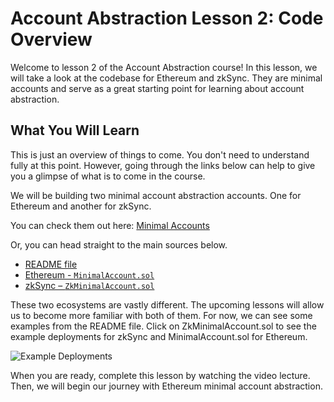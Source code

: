 # Account Abstraction Lesson 2: Code Overview

Welcome to lesson 2 of the Account Abstraction course! In this lesson, we will take a look at the codebase for Ethereum and zkSync. They are minimal accounts and serve as a great starting point for learning about account abstraction.

## What You Will Learn

This is just an overview of things to come. You don't need to understand fully at this point. However, going through the links below can help to give you a glimpse of what is to come in the course. 

We will be building two minimal account abstraction accounts. One for Ethereum and another for zkSync.

You can check them out here: [Minimal Accounts](https://github.com/Cyfrin/minimal-account-abstraction/tree/main/src)

Or, you can head straight to the main sources below.

- [README file](https://github.com/Cyfrin/minimal-account-abstraction/blob/main/README.md)
- [Ethereum - `MinimalAccount.sol`](https://github.com/Cyfrin/minimal-account-abstraction/blob/main/src/ethereum/MinimalAccount.sol)
- [zkSync – `ZkMinimalAccount.sol`](https://github.com/Cyfrin/minimal-account-abstraction/blob/main/src/zksync/ZkMinimalAccount.sol)

These two ecosystems are vastly different. The upcoming lessons will allow us to become more familiar with both of them. For now, we can see some examples from the README file. Click on ZkMinimalAccount.sol to see the example deployments for zkSync and MinimalAccount.sol for Ethereum.

![Example Deployments](/2-code-overview/example-deployments.png)

When you are ready, complete this lesson by watching the video lecture. Then, we will begin our journey with Ethereum minimal account abstraction.  


